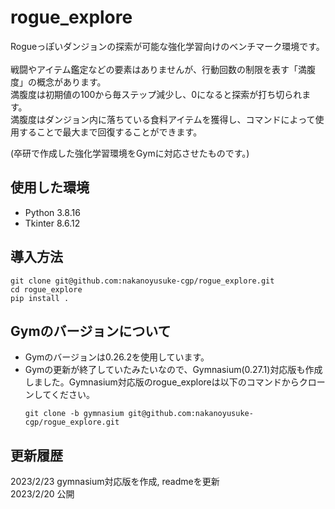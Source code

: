 # rogue_explore
Rogueっぽいダンジョンの探索が可能な強化学習向けのベンチマーク環境です。 \
\
戦闘やアイテム鑑定などの要素はありませんが、行動回数の制限を表す「満腹度」の概念があります。 \
満腹度は初期値の100から毎ステップ減少し、0になると探索が打ち切られます。 \
満腹度はダンジョン内に落ちている食料アイテムを獲得し、コマンドによって使用することで最大まで回復することができます。

(卒研で作成した強化学習環境をGymに対応させたものです。)

## 使用した環境
- Python 3.8.16
- Tkinter 8.6.12

## 導入方法
```
git clone git@github.com:nakanoyusuke-cgp/rogue_explore.git
cd rogue_explore
pip install .
```

## Gymのバージョンについて
- Gymのバージョンは0.26.2を使用しています。
- Gymの更新が終了していたみたいなので、Gymnasium(0.27.1)対応版も作成しました。Gymnasium対応版のrogue_exploreは以下のコマンドからクローンしてください。
  ```
  git clone -b gymnasium git@github.com:nakanoyusuke-cgp/rogue_explore.git
  ```

## 更新履歴
2023/2/23 gymnasium対応版を作成, readmeを更新 \
2023/2/20 公開
